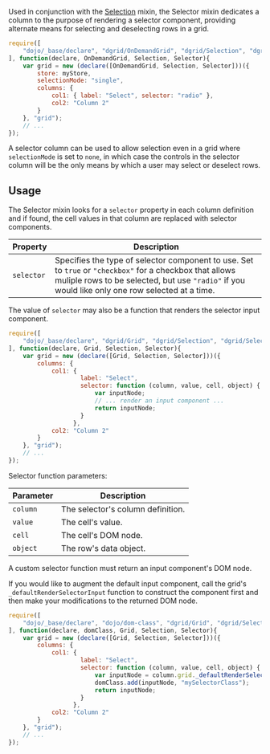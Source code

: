 Used in conjunction with the [Selection](Selection.md) mixin, the Selector mixin dedicates
a column to the purpose of rendering a selector component, providing alternate
means for selecting and deselecting rows in a grid.

```js
require([
    "dojo/_base/declare", "dgrid/OnDemandGrid", "dgrid/Selection", "dgrid/Selector"
], function(declare, OnDemandGrid, Selection, Selector){
    var grid = new (declare([OnDemandGrid, Selection, Selector]))({
        store: myStore,
        selectionMode: "single",
        columns: {
            col1: { label: "Select", selector: "radio" },
            col2: "Column 2"
        }
    }, "grid");
    // ...
});
```
A selector column can be used to allow selection even in a grid where `selectionMode` is set to `none`, in which case
the controls in the selector column will be the only means by which a user may select or deselect rows.

## Usage 

The Selector mixin looks for a `selector` property in each column definition and if found, the cell values in that
column are replaced with selector components.

Property | Description
-------- | -----------
`selector` | Specifies the type of selector component to use.  Set to `true` or `"checkbox"` for a checkbox that allows muliple rows to be selected, but use `"radio"` if you would like only one row selected at a time.

The value of `selector` may also be a function that renders the selector input component.
```js
require([
    "dojo/_base/declare", "dgrid/Grid", "dgrid/Selection", "dgrid/Selector"
], function(declare, Grid, Selection, Selector){
    var grid = new (declare([Grid, Selection, Selector]))({
        columns: {
            col1: {
            		label: "Select",
            		selector: function (column, value, cell, object) {
            			var inputNode;
            			// ... render an input component ...
                        return inputNode;
            		}
            	  },
            col2: "Column 2"
        }
    }, "grid");
    // ...
});
```
Selector function parameters:

Parameter | Description
-------- | -----------
`column` | The selector's column definition.
`value` | The cell's value.
`cell` | The cell's DOM node.
`object` | The row's data object.

A custom selector function must return an input component's DOM node.

If you would like to augment the default input component, call the grid's `_defaultRenderSelectorInput` function to
construct the component first and then make your modifications to the returned DOM node.
```js
require([
    "dojo/_base/declare", "dojo/dom-class", "dgrid/Grid", "dgrid/Selection", "dgrid/Selector"
], function(declare, domClass, Grid, Selection, Selector){
    var grid = new (declare([Grid, Selection, Selector]))({
        columns: {
            col1: {
            		label: "Select",
            		selector: function (column, value, cell, object) {
            			var inputNode = column.grid._defaultRenderSelectorInput(column, value, cell, object);
            			domClass.add(inputNode, "mySelectorClass");
                        return inputNode;
            		}
            	  },
            col2: "Column 2"
        }
    }, "grid");
    // ...
});
```
